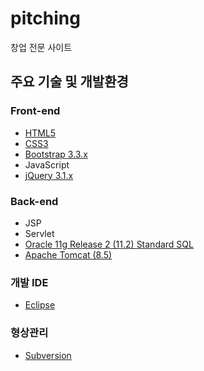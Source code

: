 # pitching
창업 전문 사이트

## 주요 기술 및 개발환경
### Front-end
- [HTML5](http://w3.org/TR/html5)
- [CSS3](http://w3.org/TR/CSS) 
- [Bootstrap 3.3.x](http://bootstrapk.com)
- JavaScript
- [jQuery 3.1.x](http://jquery.com)

### Back-end
- JSP
- Servlet
- [Oracle 11g Release 2 (11.2) Standard SQL](http://docs.oracle.com/cd/E11882_01/server.112/e41084/ap_standard_sql.htm) 
- [Apache Tomcat (8.5)](http://tomcat.apache.org)

### 개발 IDE
- [Eclipse](https://www.eclipse.org/)
 
### 형상관리 
- [Subversion](https://www.eclipse.org/subversive/downloads.php)
